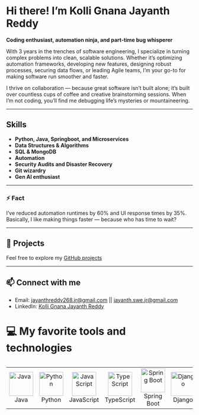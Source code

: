# Hi there! I’m Kolli Gnana Jayanth Reddy

**Coding enthusiast, automation ninja, and part-time bug whisperer**

With 3 years in the trenches of software engineering, I specialize in turning complex problems into clean, scalable solutions. Whether it’s optimizing automation frameworks, developing new features, designing robust processes, securing data flows, or leading Agile teams, I’m your go-to for making software run smoother and faster.

I thrive on collaboration — because great software isn’t built alone; it’s built over countless cups of coffee and creative brainstorming sessions. When I’m not coding, you’ll find me debugging life’s mysteries or mountaineering.

---

## Skills

- **Python, Java, Springboot, and Microservices**
- **Data Structures & Algorithms**
- **SQL & MongoDB**
- **Automation**
- **Security Audits and Disaster Recovery**
- **Git wizardry**
- **Gen AI enthusiast**

---

### ⚡ Fact

I’ve reduced automation runtimes by 60% and UI response times by 35%. Basically, I like making things faster — because who has time to wait?

---

## 📂 Projects

Feel free to explore my [GitHub projects](https://github.com/Jayanth-reflex?tab=repositories)

---

## 📫 Connect with me

- Email:  jayanthreddy268.jr@gmail.com || jayanth.swe.jr@gmail.com 
- LinkedIn: [Kolli Gnana Jayanth Reddy](https://www.linkedin.com/in/kolli-gnana-jayanth-reddy/)

# 💻 My favorite tools and technologies
<div style="display: flex; align-items: flex-start; align: center">
<table align="center"><tr>
  <!-- Languages & Programming -->
  <td align="center" width="96">
    <img src="https://skillicons.dev/icons?i=java" alt="Java" width="65" height="65" />
    <br>Java
  </td>
  <td align="center" width="96">
    <img src="https://techstack-generator.vercel.app/python-icon.svg" alt="Python" width="65" height="65" />
    <br>Python
  </td>
  <td align="center" width="96">
    <img src="https://techstack-generator.vercel.app/js-icon.svg" alt="JavaScript" width="65" height="65" />
    <br>JavaScript
  </td>
  <td align="center" width="96">
    <img src="https://techstack-generator.vercel.app/ts-icon.svg" alt="TypeScript" width="65" height="65" />
    <br>TypeScript
  </td>
  <!-- Frameworks & Libraries -->
  <td align="center" width="96">
    <img src="https://skillicons.dev/icons?i=spring" alt="Spring Boot" width="65" height="65" />
    <br>Spring Boot
  </td>
  <td align="center" width="96">
    <img src="https://skillicons.dev/icons?i=django" alt="Django" width="65" height="65" />
    <br>Django
  </td>
  <td align="center" width="96">
    <img src="https://skillicons.dev/icons?i=flask" alt="Flask" width="65" height="65" />
    <br>Flask
  </td>
  <td align="center" width="96">
    <img src="https://skillicons.dev/icons?i=fastapi" alt="FastAPI" width="65" height="65" />
    <br>FastAPI
  </td>
  <td align="center" width="96">
    <img src="https://techstack-generator.vercel.app/react-icon.svg" alt="React" width="65" height="65" />
    <br>React
  </td>
  <!-- Frontend Tools -->
  <td align="center" width="96">
    <img src="https://skillicons.dev/icons?i=html" width="48" height="48" alt="HTML5" />
    <br>HTML5
  </td>
  <td align="center" width="96">
    <img src="https://skillicons.dev/icons?i=css" width="48" height="48" alt="CSS" />
    <br>CSS
  </td>
  <td align="center" width="96">
    <img src="https://skillicons.dev/icons?i=bootstrap" width="48" height="48" alt="Bootstrap" />
    <br>Bootstrap
  </td>
  <td align="center" width="96">
    <img src="https://skillicons.dev/icons?i=tailwind" width="48" height="48" alt="Tailwind" />
    <br>Tailwind
  </td>
  <!-- Backend Tools -->
  <td align="center" width="96">
    <img src="https://skillicons.dev/icons?i=nodejs" width="48" height="48" alt="Nodejs" />
    <br>Nodejs
  </td>
  <td align="center" width="96">
    <img src="https://avatars.githubusercontent.com/u/22247014?s=200&v=4" width="48" height="48" alt="Dataloader" />
    <br>Dataloader
  </td>
  <td align="center" width="96">
    <img src="https://avatars.githubusercontent.com/u/139895814?s=200&v=4" width="48" height="48" alt="Cursor" />
    <br>Cursor
  </td>
  <!-- Databases -->
  <td align="center" width="96">
    <img src="https://techstack-generator.vercel.app/mysql-icon.svg" alt="MySQL" width="65" height="65" />
    <br>MySQL
  </td>
  <td align="center" width="96">
    <img src="https://skillicons.dev/icons?i=mongodb" width="48" height="48" alt="MongoDB" />
    <br>MongoDB
  </td>
  <td align="center" width="96">
    <img src="https://skillicons.dev/icons?i=postgres" width="48" height="48" alt="PostgreSQL" />
    <br>PostgreSQL
  </td>
  <!-- DevOps / Cloud -->
  <td align="center" width="96">
    <img src="https://techstack-generator.vercel.app/aws-icon.svg" alt="AWS" width="65" height="65" />
    <br>AWS
  </td>
  <td align="center" width="96">
    <img src="https://skillicons.dev/icons?i=azure" width="48" height="48" alt="Azure" />
    <br>Azure
  </td>
  <td align="center" width="96">
    <img src="https://cloud.google.com/_static/cloud/images/social-icon-google-cloud-1200-630.png" width="48" height="48" alt="Google Cloud" />
    <br>Google Cloud
  </td>
  <td align="center" width="96">
    <picture>
      <source media="(prefers-color-scheme: dark)" srcset="https://unpkg.com/@lobehub/icons-static-png@latest/dark/github.png" />
      <img height="48" src="https://unpkg.com/@lobehub/icons-static-png@latest/light/github.png" alt="Github" />
    </picture>
    <br>Github
  </td>
  <td align="center" width="96"> 
    <img src="https://user-images.githubusercontent.com/25181517/192108372-f71d70ac-7ae6-4c0d-8395-51d8870c2ef0.png" width="48" height="48" alt="Git" />
    <br>Git
  </td>
  <!-- Other Tools -->
  <td align="center" width="96">
    <img src="https://skillicons.dev/icons?i=vscode" width="48" height="48" alt="VSCode" />
    <br>VSCode
  </td>
  <td align="center" width="96">
    <img src="https://www.vectorlogo.zone/logos/getpostman/getpostman-icon.svg" width="48" height="48" alt="Postman" />
    <br>Postman
  </td>
  <td align="center" width="96">
    <img src="https://skillicons.dev/icons?i=docker" width="48" height="48" alt="Docker" />
    <br>Docker
  </td>
  <td align="center" width="96">
    <picture>
      <source media="(prefers-color-scheme: dark)" srcset="https://unpkg.com/@lobehub/icons-static-png@latest/dark/ollama.png" />
      <img height="48" src="https://unpkg.com/@lobehub/icons-static-png@latest/light/ollama.png" alt="Ollama" />
    </picture>
    <br>Ollama
  </td>
  <td align="center" width="96">
    <picture>
      <source media="(prefers-color-scheme: dark)" srcset="https://unpkg.com/@lobehub/icons-static-png@latest/dark/aistudio.png" />
      <img height="48" src="https://unpkg.com/@lobehub/icons-static-png@latest/light/aistudio.png" alt="AI Studio" />
    </picture>
    <br>AI Studio
  </td>
</tr></table>
<br><br>
</div>
